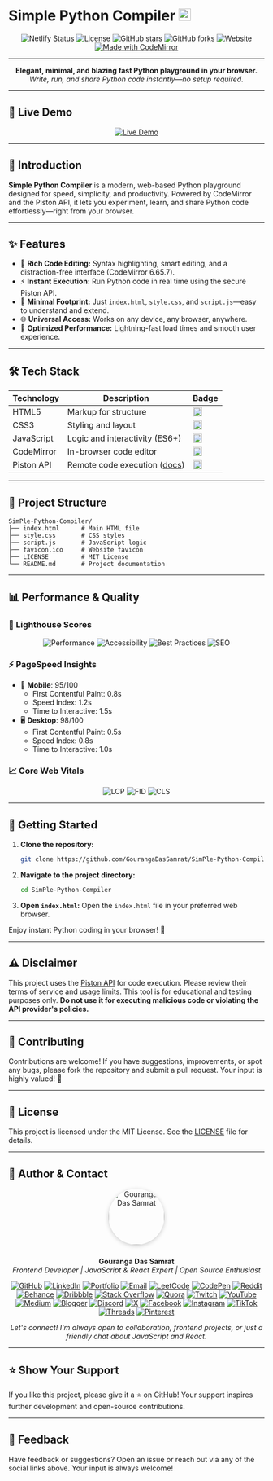 # Simple Python Compiler <img src="https://img.shields.io/badge/Python-3776AB?style=flat-square&logo=python&logoColor=white" height="24"/>

<p align="center">
  <img alt="Netlify Status" src="https://api.netlify.com/api/v1/badges/a3195e5d-a1ee-4bee-97ad-db3f80182dfa/deploy-status">
  <img src="https://img.shields.io/github/license/GourangaDasSamrat/SimPle-Python-Compiler" alt="License">
  <img src="https://img.shields.io/github/stars/GourangaDasSamrat/SimPle-Python-Compiler?style=social" alt="GitHub stars">
  <img src="https://img.shields.io/github/forks/GourangaDasSamrat/SimPle-Python-Compiler?style=social" alt="GitHub forks">
  <a href="https://simplepythoncompiler.netlify.app"><img src="https://img.shields.io/website?url=https%3A%2F%2Fsimplepythoncompiler.netlify.app" alt="Website"></a>
  <a href="https://codemirror.net/"><img src="https://img.shields.io/badge/Made%20with-CodeMirror-1f425f.svg" alt="Made with CodeMirror"></a>
</p>

---

<p align="center">
  <b>Elegant, minimal, and blazing fast Python playground in your browser.</b><br>
  <i>Write, run, and share Python code instantly—no setup required.</i>
</p>

---

## 🚀 Live Demo

<p align="center">
  <a href="https://simplepythoncompiler.netlify.app/">
    <img src="https://img.shields.io/badge/Live%20Demo-Available-brightgreen?style=for-the-badge&logo=netlify" alt="Live Demo">
  </a>
</p>

---

## 👋 Introduction

**Simple Python Compiler** is a modern, web-based Python playground designed for speed, simplicity, and productivity. Powered by CodeMirror and the Piston API, it lets you experiment, learn, and share Python code effortlessly—right from your browser.

---

## ✨ Features

- 📝 **Rich Code Editing:** Syntax highlighting, smart editing, and a distraction-free interface (CodeMirror 6.65.7).
- ⚡ **Instant Execution:** Run Python code in real time using the secure Piston API.
- 🧩 **Minimal Footprint:** Just `index.html`, `style.css`, and `script.js`—easy to understand and extend.
- 🌐 **Universal Access:** Works on any device, any browser, anywhere.
- 🚀 **Optimized Performance:** Lightning-fast load times and smooth user experience.

---

## 🛠️ Tech Stack

| Technology | Description                                                            | Badge                                                                                                                            |
| ---------- | ---------------------------------------------------------------------- | -------------------------------------------------------------------------------------------------------------------------------- |
| HTML5      | Markup for structure                                                   | <img src="https://img.shields.io/badge/HTML5-E34F26?style=flat-square&logo=html5&logoColor=white" height="18"/>                  |
| CSS3       | Styling and layout                                                     | <img src="https://img.shields.io/badge/CSS3-1572B6?style=flat-square&logo=css3&logoColor=white" height="18"/>                    |
| JavaScript | Logic and interactivity (ES6+)                                         | <img src="https://img.shields.io/badge/JavaScript-ES6+-F7DF1E?style=flat-square&logo=javascript&logoColor=black" height="18"/>   |
| CodeMirror | In-browser code editor                                                 | <img src="https://img.shields.io/badge/CodeMirror-6.65.7-1f425f?style=flat-square&logo=codemirror&logoColor=white" height="18"/> |
| Piston API | Remote code execution ([docs](https://emkc.org/api/v2/piston/execute)) | <img src="https://img.shields.io/badge/Piston%20API-emkc.org-blue?style=flat-square" height="18"/>                               |

---

## 📂 Project Structure

```text
SimPle-Python-Compiler/
├── index.html      # Main HTML file
├── style.css       # CSS styles
├── script.js       # JavaScript logic
├── favicon.ico     # Website favicon
├── LICENSE         # MIT License
└── README.md       # Project documentation
```

---

## 📊 Performance & Quality

### 🚦 Lighthouse Scores

<p align="center">
  <img src="https://img.shields.io/badge/Performance-98-success" alt="Performance">
  <img src="https://img.shields.io/badge/Accessibility-100-success" alt="Accessibility">
  <img src="https://img.shields.io/badge/Best%20Practices-95-success" alt="Best Practices">
  <img src="https://img.shields.io/badge/SEO-100-success" alt="SEO">
</p>

### ⚡ PageSpeed Insights

- 📱 **Mobile**: 95/100
  - First Contentful Paint: 0.8s
  - Speed Index: 1.2s
  - Time to Interactive: 1.5s
- 🖥️ **Desktop**: 98/100
  - First Contentful Paint: 0.5s
  - Speed Index: 0.8s
  - Time to Interactive: 1.0s

### 📈 Core Web Vitals

<p align="center">
  <img src="https://img.shields.io/badge/LCP-1.5s-success" alt="LCP">
  <img src="https://img.shields.io/badge/FID-15ms-success" alt="FID">
  <img src="https://img.shields.io/badge/CLS-0.05-success" alt="CLS">
</p>

---

## 🚀 Getting Started

1. **Clone the repository:**
   ```bash
   git clone https://github.com/GourangaDasSamrat/SimPle-Python-Compiler.git
   ```
2. **Navigate to the project directory:**
   ```bash
   cd SimPle-Python-Compiler
   ```
3. **Open `index.html`:**
   Open the `index.html` file in your preferred web browser.

Enjoy instant Python coding in your browser! 🐍

---

## ⚠️ Disclaimer

This project uses the [Piston API](https://emkc.org/api/v2/piston/execute) for code execution. Please review their terms of service and usage limits. This tool is for educational and testing purposes only. **Do not use it for executing malicious code or violating the API provider's policies.**

---

## 🤝 Contributing

Contributions are welcome! If you have suggestions, improvements, or spot any bugs, please fork the repository and submit a pull request. Your input is highly valued! 🙏

---

## 📜 License

This project is licensed under the MIT License. See the [LICENSE](LICENSE) file for details.

---

## 👤 Author & Contact

<p align="center">
  <img src="https://i.postimg.cc/Bnwyx7kh/485760954-644674311798231-1067913994704069438-n.jpg" alt="Gouranga Das Samrat" width="110" style="border-radius:50%;margin-bottom:10px;box-shadow:0 2px 8px #ccc;"/>
</p>

<p align="center">
  <b>Gouranga Das Samrat</b><br>
  <i>Frontend Developer | JavaScript & React Expert | Open Source Enthusiast</i>
</p>

<p align="center">
  <a href="https://github.com/GourangaDasSamrat" title="GitHub"><img src="https://img.shields.io/badge/GitHub-181717?style=for-the-badge&logo=github&logoColor=white" alt="GitHub"></a>
  <a href="https://linkedin.com/in/gouranga-das-samrat" title="LinkedIn"><img src="https://img.shields.io/badge/LinkedIn-0077B5?style=for-the-badge&logo=linkedin&logoColor=white" alt="LinkedIn"></a>
  <a href="https://gourangadas.netlify.app/" title="Portfolio"><img src="https://img.shields.io/badge/Portfolio-FF5722?style=for-the-badge&logo=chrome&logoColor=white" alt="Portfolio"></a>
  <a href="mailto:gouranga.das.khulna@gmail.com" title="Email"><img src="https://img.shields.io/badge/Email-D14836?style=for-the-badge&logo=gmail&logoColor=white" alt="Email"></a>
  <a href="https://leetcode.com/u/gourangadassamrat/" title="LeetCode"><img src="https://img.shields.io/badge/LeetCode-FFA116?style=for-the-badge&logo=leetcode&logoColor=white" alt="LeetCode"></a>
  <a href="https://codepen.io/gouranga-das-samrat" title="CodePen"><img src="https://img.shields.io/badge/CodePen-000000?style=for-the-badge&logo=codepen&logoColor=white" alt="CodePen"></a>
  <a href="https://www.reddit.com/user/Capable-Plantain8709/" title="Reddit"><img src="https://img.shields.io/badge/Reddit-FF4500?style=for-the-badge&logo=reddit&logoColor=white" alt="Reddit"></a>
  <a href="https://www.behance.net/gourangsamrat" title="Behance"><img src="https://img.shields.io/badge/Behance-1769FF?style=for-the-badge&logo=behance&logoColor=white" alt="Behance"></a>
  <a href="https://dribbble.com/gourangadassamrat" title="Dribbble"><img src="https://img.shields.io/badge/Dribbble-EA4C89?style=for-the-badge&logo=dribbble&logoColor=white" alt="Dribbble"></a>
  <a href="https://stackoverflow.com/users/27733996/gouranga-das-samrat?tab=profile" title="Stack Overflow"><img src="https://img.shields.io/badge/Stack%20Overflow-F58025?style=for-the-badge&logo=stackoverflow&logoColor=white" alt="Stack Overflow"></a>
  <a href="https://www.quora.com/profile/Gouranga-Das-Samrat" title="Quora"><img src="https://img.shields.io/badge/Quora-B92B27?style=for-the-badge&logo=quora&logoColor=white" alt="Quora"></a>
  <a href="https://www.twitch.tv/gourangadassamrat" title="Twitch"><img src="https://img.shields.io/badge/Twitch-9146FF?style=for-the-badge&logo=twitch&logoColor=white" alt="Twitch"></a>
  <a href="https://www.youtube.com/@GourangaDasSamrat" title="YouTube"><img src="https://img.shields.io/badge/YouTube-FF0000?style=for-the-badge&logo=youtube&logoColor=white" alt="YouTube"></a>
  <a href="https://medium.com/@gouranga.das.khulna" title="Medium"><img src="https://img.shields.io/badge/Medium-12100E?style=for-the-badge&logo=medium&logoColor=white" alt="Medium"></a>
  <a href="https://gourangadassamrat.blogspot.com/" title="Blogger"><img src="https://img.shields.io/badge/Blogger-FF5722?style=for-the-badge&logo=blogger&logoColor=white" alt="Blogger"></a>
  <a href="https://discord.gg/jnZStfKW7v" title="Discord"><img src="https://img.shields.io/badge/Discord-5865F2?style=for-the-badge&logo=discord&logoColor=white" alt="Discord"></a>
  <a href="https://x.com/gouranga_khulna" title="X"><img src="https://img.shields.io/badge/X-000000?style=for-the-badge&logo=x&logoColor=white" alt="X"></a>
  <a href="https://www.facebook.com/gourangadassamrat" title="Facebook"><img src="https://img.shields.io/badge/Facebook-1877F2?style=for-the-badge&logo=facebook&logoColor=white" alt="Facebook"></a>
  <a href="https://instagram.com/gouranga.das.khulna" title="Instagram"><img src="https://img.shields.io/badge/Instagram-E4405F?style=for-the-badge&logo=instagram&logoColor=white" alt="Instagram"></a>
  <a href="https://www.tiktok.com/@gourangadassamrat" title="TikTok"><img src="https://img.shields.io/badge/TikTok-000000?style=for-the-badge&logo=tiktok&logoColor=white" alt="TikTok"></a>
  <a href="https://www.threads.net/@gouranga.das.khulna" title="Threads"><img src="https://img.shields.io/badge/Threads-000000?style=for-the-badge&logo=threads&logoColor=white" alt="Threads"></a>
  <a href="https://pinterest.com/gourangadaskhulna" title="Pinterest"><img src="https://img.shields.io/badge/Pinterest-E60023?style=for-the-badge&logo=pinterest&logoColor=white" alt="Pinterest"></a>
</p>

<p align="center">
  <i>Let's connect! I'm always open to collaboration, frontend projects, or just a friendly chat about JavaScript and React.</i>
</p>

---

## ⭐ Show Your Support

If you like this project, please give it a ⭐ on GitHub! Your support inspires further development and open-source contributions.

---

## 💬 Feedback

Have feedback or suggestions? Open an issue or reach out via any of the social links above. Your input is always welcome!
